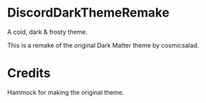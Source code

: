 # DiscordDarkThemeRemake

A cold, dark & frosty theme.

This is a remake of the original Dark Matter theme by cosmicsalad.


# Credits
Hammock for making the original theme.
